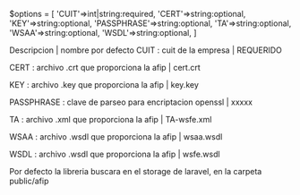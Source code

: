 $options = [
	'CUIT'=>int|string:required,
	'CERT'=>string:optional,
	'KEY'=>string:optional,
	'PASSPHRASE'=>string:optional,
	'TA'=>string:optional,
	'WSAA'=>string:optional,
	'WSDL'=>string:optional,
]


Descripcion | nombre por defecto 
CUIT : cuit de la empresa | REQUERIDO

CERT : archivo .crt que proporciona la afip | cert.crt

KEY	 : archivo .key que proporciona la afip | key.key

PASSPHRASE : clave de parseo para encriptacion openssl | xxxxx

TA : archivo .xml que proporciona la afip | TA-wsfe.xml

WSAA : archivo .wsdl que proporciona la afip | wsaa.wsdl

WSDL : archivo .wsdl que proporciona la afip | wsfe.wsdl



Por defecto la libreria buscara en el storage de laravel, en la carpeta public/afip

